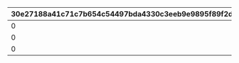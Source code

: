 |30e27188a41c71c7b654c54497bda4330c3eeb9e9895f89f2d9824d9792c7dda|499331fd46f7ba18d7c05fcf9a061ddbe2bbf59f04f1d6760034d04a64eee730|ca6778bff9e37d0427a791156fcdd14f4f4cbaec7bd71be5e30c02b7478e6ff0|602ee4a920c8f21f1803cca1f7998de5eb02301782df549ab6b092bc2dbe9ca0|
| --- | --- | --- | --- |
|0|1.5|0|804100201|
|0|1.5|0|804100211|
|0|1.5|0|804100221|